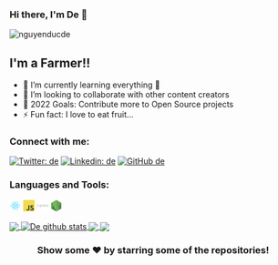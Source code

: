 ### Hi there, I'm De 👋

<p align="left"> <img src="https://komarev.com/ghpvc/?username=nguyenducde&label=Views&color=blue&style=plastic" alt="nguyenducde" /> </p>

## I'm a Farmer!!

- 🌱 I’m currently learning everything 🤣
- 👯 I’m looking to collaborate with other content creators
- 🥅 2022 Goals: Contribute more to Open Source projects
- ⚡ Fun fact: I love to eat fruit...

### Connect with me:

[![Twitter: de](https://img.shields.io/twitter/follow/Nguync65453423?style=social)](https://twitter.com/Nguync65453423)
[![Linkedin: de](https://img.shields.io/badge/-de-blue?style=flat-square&logo=Linkedin&logoColor=white&link=https://www.linkedin.com/in/de-nguyen-duc-185b6b1b5/)](https://www.linkedin.com/in/de-nguyen-duc-185b6b1b5/)
[![GitHub de](https://img.shields.io/github/followers/nguyenducde?label=follow&style=social)](https://github.com/nguyenducde)

### Languages and Tools:

<code><img height="20" src="https://raw.githubusercontent.com/github/explore/80688e429a7d4ef2fca1e82350fe8e3517d3494d/topics/react/react.png"></code>
<code><img height="20" src="https://raw.githubusercontent.com/github/explore/80688e429a7d4ef2fca1e82350fe8e3517d3494d/topics/javascript/javascript.png"></code>
<code><img height="20" src="https://raw.githubusercontent.com/github/explore/80688e429a7d4ef2fca1e82350fe8e3517d3494d/topics/express/express.png"></code>
<code><img height="20" src="https://raw.githubusercontent.com/github/explore/80688e429a7d4ef2fca1e82350fe8e3517d3494d/topics/nodejs/nodejs.png"></code>  

<a href="https://github.com/nguyenducde">
  <img align="center" src="https://github-readme-stats.vercel.app/api/top-langs/?username=nguyenducde&theme=light&hide_langs_below=1" />
</a>
<a href="https://github.com/nguyenducde">
 <img align="center" src="https://github-readme-stats.vercel.app/api?username=nguyenducde&show_icons=true&theme=light&line_height=27" alt="De github stats"/>
</a>
<a href="https://github.com/nguyenducde/tracking_Covid19">
  <img align="center" src="https://github-readme-stats.vercel.app/api/pin/?username=nguyenducde&repo=tracking_Covid19&theme=light" />
</a>
<a href="https://github.com/nguyenducde/StockPriceBoard">
  <img align="center" src="https://github-readme-stats.vercel.app/api/pin/?username=nguyenducde&repo=StockPriceBoard&theme=light" />
</a>


<div align="center">

### Show some ❤️ by starring some of the repositories!

</div>


